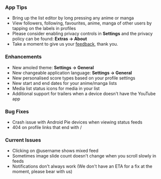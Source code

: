 ### App Tips
- Bring up the list editor by long pressing any anime or manga
- View followers, following, favourites, anime, manga of other users by tapping on the labels in profiles
- Please consider enabling privacy controls in __Settings__ and the privacy policy can be found: __Extras -> About__
- Take a moment to give us your [feedback](https://poll.ly/#/PEA4x1Wg), thank you.

### Enhancements
- New amoled theme: __Settings -> General__
- New changeable application language: __Settings -> General__
- New personalised score types based on your profile settings
- New start and end dates for your anime/manga lists
- Media list status icons for media in your list
- Additional support for trailers when a device doesn't have the YouTube app

### Bug Fixes
- Crash issue with Android Pie devices when viewing status feeds
- 404 on profile links that end with /

### Current Issues
- Clicking on @username shows mixed feed
- Sometimes image slide count doesn't change when you scroll slowly in feeds
- Notifications don't always work (We don't have an ETA for a fix at the moment, please bear with us)
